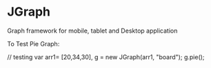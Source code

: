 JGraph
======

Graph framework for mobile, tablet and Desktop application

To Test Pie Graph:

// testing
var arr1= [20,34,30],
    g = new JGraph(arr1, "board");
	g.pie();